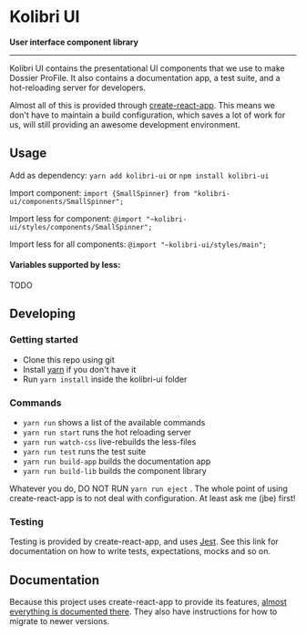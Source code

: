 # Kolibri UI

**User interface component library**

---

Kolibri UI contains the presentational UI components that we use to make Dossier ProFile. It also contains a documentation app, a test suite, and a hot-reloading server for developers.

Almost all of this is provided through [create-react-app](https://github.com/facebookincubator/create-react-app). This means we don't have to maintain a build configuration, which saves a lot of work for us, will still providing an awesome development environment.


## Usage

Add as dependency: `yarn add kolibri-ui` or `npm install kolibri-ui`

Import component: `import {SmallSpinner} from "kolibri-ui/components/SmallSpinner";`

Import less for component: `@import "~kolibri-ui/styles/components/SmallSpinner";`

Import less for all components: `@import "~kolibri-ui/styles/main";`

#### Variables supported by less:

TODO


## Developing

### Getting started

- Clone this repo using git
- Install [yarn](https://yarnpkg.com) if you don't have it
- Run `yarn install` inside the kolibri-ui folder

### Commands

- `yarn run` shows a list of the available commands
- `yarn run start` runs the hot reloading server
- `yarn run watch-css` live-rebuilds the less-files
- `yarn run test` runs the test suite
- `yarn run build-app` builds the documentation app
- `yarn run build-lib` builds the component library

Whatever you do, DO NOT RUN `yarn run eject` . The whole point of using create-react-app is to not deal with configuration. At least ask me (jbe) first!

### Testing

Testing is provided by create-react-app, and uses [Jest](https://facebook.github.io/jest/). See this link for documentation on how to write tests, expectations, mocks and so on.

## Documentation

Because this project uses create-react-app to provide its features, [almost everything is documented there](https://github.com/facebookincubator/create-react-app). They also have instructions for how to migrate to newer versions.
